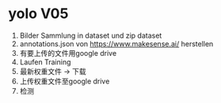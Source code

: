 #  yolo V05
1. Bilder Sammlung in dataset und zip dataset
2. annotations.json von https://www.makesense.ai/ herstellen
3. 有要上传的文件用google drive
4. Laufen Training
5. 最新权重文件 -> 下载
6. 上传权重文件至google drive
7. 检测
